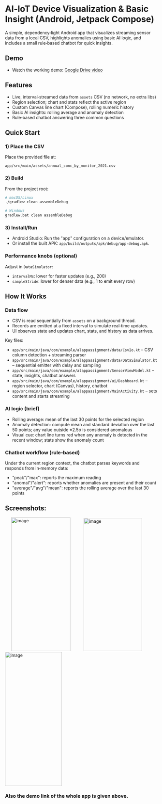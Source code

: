 # AI‑IoT Device Visualization & Basic Insight (Android, Jetpack Compose)

A simple, dependency‑light Android app that visualizes streaming sensor data from a local CSV, highlights anomalies using basic AI logic, and includes a small rule‑based chatbot for quick insights.

## Demo
- Watch the working demo: [Google Drive video](https://drive.google.com/file/d/1j5pst8M-Di8RQz1HmGrkGJyfIPKKS1MZ/view?usp=sharing)

## Features
- Live, interval‑streamed data from `assets` CSV (no network, no extra libs)
- Region selection; chart and stats reflect the active region
- Custom Canvas line chart (Compose), rolling numeric history
- Basic AI insights: rolling average and anomaly detection
- Rule‑based chatbot answering three common questions

## Quick Start

### 1) Place the CSV
Place the provided file at:
```
app/src/main/assets/annual_conc_by_monitor_2021.csv
```

### 2) Build
From the project root:
```bash
# macOS/Linux
./gradlew clean assembleDebug

# Windows
gradlew.bat clean assembleDebug
```

### 3) Install/Run
- Android Studio: Run the "app" configuration on a device/emulator.
- Or install the built APK: `app/build/outputs/apk/debug/app-debug.apk`.

### Performance knobs (optional)
Adjust in `DataSimulator`:
- `intervalMs`: lower for faster updates (e.g., 200)
- `sampleStride`: lower for denser data (e.g., 1 to emit every row)

## How It Works

### Data flow
- CSV is read sequentially from `assets` on a background thread.
- Records are emitted at a fixed interval to simulate real‑time updates.
- UI observes state and updates chart, stats, and history as data arrives.

Key files:
- `app/src/main/java/com/example/alappassignment/data/CsvIo.kt` – CSV column detection + streaming parser
- `app/src/main/java/com/example/alappassignment/data/DataSimulator.kt` – sequential emitter with delay and sampling
- `app/src/main/java/com/example/alappassignment/SensorViewModel.kt` – state, insights, chatbot answers
- `app/src/main/java/com/example/alappassignment/ui/Dashboard.kt` – region selector, chart (Canvas), history, chatbot
- `app/src/main/java/com/example/alappassignment/MainActivity.kt` – sets content and starts streaming

### AI logic (brief)
- Rolling average: mean of the last 30 points for the selected region
- Anomaly detection: compute mean and standard deviation over the last 50 points; any value outside ±2.5σ is considered anomalous
- Visual cue: chart line turns red when any anomaly is detected in the recent window; stats show the anomaly count

### Chatbot workflow (rule‑based)
Under the current region context, the chatbot parses keywords and responds from in‑memory data:
- "peak"/"max": reports the maximum reading
- "anomal"/"alert": reports whether anomalies are present and their count
- "average"/"avg"/"mean": reports the rolling average over the last 30 points

## Screenshots:
<img width="196" height="441" alt="image" src="https://github.com/user-attachments/assets/afa09d44-e8c9-4487-a6a3-90215d19e947" hspace="20" />
<img width="193" height="439" alt="image" src="https://github.com/user-attachments/assets/9d1301fa-c60c-41bb-9012-15e7a8503feb" hspace="20"/>
<img width="188" height="442" alt="image" src="https://github.com/user-attachments/assets/ed394dcf-4807-48f1-a772-04b02e761efa" /></br>
<h3>Also the demo link of the whole app is given above.</h3>



